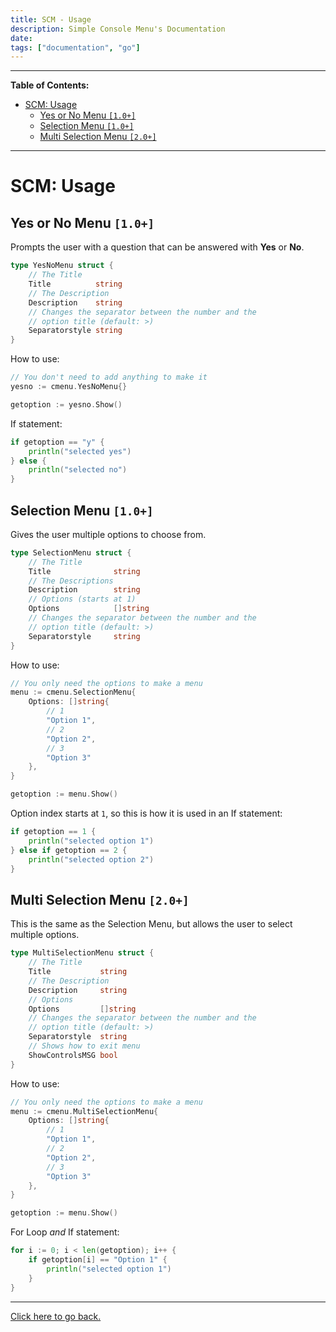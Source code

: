 ```yaml
---
title: SCM - Usage
description: Simple Console Menu's Documentation
date: 
tags: ["documentation", "go"]
---
```


---
**Table of Contents:**
- [SCM: Usage](#scm-usage)
	- [Yes or No Menu `[1.0+]`](#yes-or-no-menu-10)
	- [Selection Menu `[1.0+]`](#selection-menu-10)
	- [Multi Selection Menu `[2.0+]`](#multi-selection-menu-20)
---

# SCM: Usage

## Yes or No Menu `[1.0+]`

Prompts the user with a question that can be answered with **Yes** or **No**.

<!-- Code Block rendering is bugged as shit lol, but easily fixable other than -->
```go
type YesNoMenu struct {
 	// The Title
	Title          string
	// The Description
	Description    string 
	// Changes the separator between the number and the
	// option title (default: >)
	Separatorstyle string 
}
```

How to use:

```go
// You don't need to add anything to make it
yesno := cmenu.YesNoMenu{}

getoption := yesno.Show()
```

If statement:

```go
if getoption == "y" {
	println("selected yes")
} else {
	println("selected no")
}
```

## Selection Menu `[1.0+]`

Gives the user multiple options to choose from.

```go
type SelectionMenu struct {
	// The Title
	Title              string 
	// The Descriptions
	Description        string
	// Options (starts at 1)
	Options            []string
	// Changes the separator between the number and the
	// option title (default: >)
	Separatorstyle     string
}
```

How to use:

```go
// You only need the options to make a menu
menu := cmenu.SelectionMenu{
	Options: []string{
		// 1
		"Option 1", 
		// 2
		"Option 2", 
		// 3
		"Option 3"
	},
}

getoption := menu.Show()
```

Option index starts at `1`, so this is how it is used in an If statement:

```go
if getoption == 1 {
	println("selected option 1")
} else if getoption == 2 {
	println("selected option 2")
}
```

## Multi Selection Menu `[2.0+]`

This is the same as the Selection Menu, but allows the user to select multiple options.

```go
type MultiSelectionMenu struct {
	// The Title
	Title           string 
	// The Description
	Description     string 
	// Options
	Options         []string 
	// Changes the separator between the number and the 
	// option title (default: >)
	Separatorstyle  string 
	// Shows how to exit menu
	ShowControlsMSG bool 
}
```

How to use:

```go
// You only need the options to make a menu
menu := cmenu.MultiSelectionMenu{
	Options: []string{
		// 1
		"Option 1", 
		// 2
		"Option 2", 
		// 3
		"Option 3"
	},
}

getoption := menu.Show()
```

For Loop *and* If statement:

```go
for i := 0; i < len(getoption); i++ {
	if getoption[i] == "Option 1" {
		println("selected option 1")
	}
}
```

---
[Click here to go back.](./index.md)